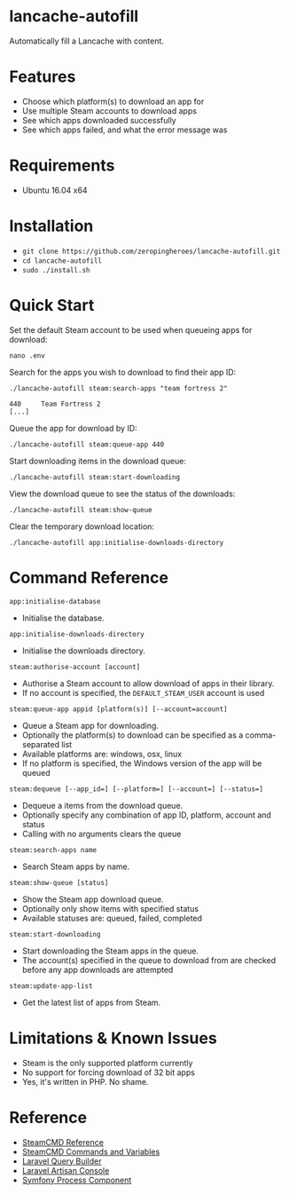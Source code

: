 # lancache-autofill
Automatically fill a Lancache with content.

# Features
* Choose which platform(s) to download an app for
* Use multiple Steam accounts to download apps
* See which apps downloaded successfully
* See which apps failed, and what the error message was

# Requirements
* Ubuntu 16.04 x64

# Installation
* `git clone https://github.com/zeropingheroes/lancache-autofill.git`
* `cd lancache-autofill`
* `sudo ./install.sh`

# Quick Start
Set the default Steam account to be used when queueing apps for download:

`nano .env`

Search for the apps you wish to download to find their app ID:

`./lancache-autofill steam:search-apps "team fortress 2"`

	440     Team Fortress 2
	[...]

Queue the app for download by ID:

`./lancache-autofill steam:queue-app 440`

Start downloading items in the download queue:

`./lancache-autofill steam:start-downloading`

View the download queue to see the status of the downloads:

`./lancache-autofill steam:show-queue`

Clear the temporary download location:

`./lancache-autofill app:initialise-downloads-directory`

# Command Reference

`app:initialise-database`

* Initialise the database.

`app:initialise-downloads-directory`

* Initialise the downloads directory.

`steam:authorise-account [account]`

* Authorise a Steam account to allow download of apps in their library.
* If no account is specified, the `DEFAULT_STEAM_USER` account is used

`steam:queue-app appid [platform(s)] [--account=account]`

* Queue a Steam app for downloading.
* Optionally the platform(s) to download can be specified as a comma-separated list
* Available platforms are: windows, osx, linux
* If no platform is specified, the Windows version of the app will be queued

`steam:dequeue [--app_id=] [--platform=] [--account=] [--status=]`

* Dequeue a items from the download queue.
* Optionally specify any combination of app ID, platform, account and status
* Calling with no arguments clears the queue

`steam:search-apps name`

* Search Steam apps by name.

`steam:show-queue [status]`

* Show the Steam app download queue.
* Optionally only show items with specified status
* Available statuses are: queued, failed, completed

`steam:start-downloading`

* Start downloading the Steam apps in the queue.
* The account(s) specified in the queue to download from are checked before any app downloads are attempted

`steam:update-app-list`

* Get the latest list of apps from Steam.

# Limitations & Known Issues
* Steam is the only supported platform currently
* No support for forcing download of 32 bit apps
* Yes, it's written in PHP. No shame.

# Reference

* [SteamCMD Reference](https://developer.valvesoftware.com/wiki/SteamCMD)
* [SteamCMD Commands and Variables](https://github.com/dgibbs64/SteamCMD-Commands-List/blob/master/steamcmdcommands.txt)
* [Laravel Query Builder](https://laravel.com/docs/5.4/queries)
* [Laravel Artisan Console](https://laravel.com/docs/5.4/artisan)
* [Symfony Process Component](http://symfony.com/doc/current/components/process.html)
